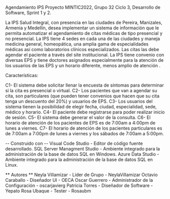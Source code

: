 Agendamiento IPS
Proyecto MINTIC2022, Grupo 32 Ciclo 3, Desarrollo de Software, Sprint 1 y 2.

La IPS Salud Integral, con presencia en las ciudades de Pereira, Manizales, Armenia y Medellín, desea implementar un sistema de información que le permita automatizar el agendamiento de citas médicas de tipo presencial y no presencial. La IPS tiene 4 sedes en cada una de las ciudades y maneja medicina general, homeopática, una amplia gama de especialidades médicas así como laboratorios clínicos especializados. Las citas las debe agendar el paciente a través del site institucional. La IPS tiene convenio con diversas EPS y tiene doctores asignados especialmente para la atención de los usuarios de las EPS y un horario diferente, menos amplio de atención .

Características:

C1- El sistema debe solicitar llenar la encuesta de síntomas para determinar si la cita es presencial o virtual.
C2- Los pacientes que van a agendar su cita, son particulares (que pueden tener convenios que hacen que su cita tenga un descuento del 20%) y usuarios de EPS.
C3- Los usuarios del sistema tienen la posibilidad de elegir fecha, ciudad, especialidad, sede, médico y horario.
C4- El paciente debe registrarse para poder realizar inicio de sesión.
C5- El sistema debe generar el valor de la consulta.
C6- El horario de atención de los pacientes de EPS es de 7:00am a 4:00pm de lunes a viernes.
C7- El horario de atención de los pacientes particulares es de 7:00am a 7:00pm de lunes a viernes y los sábados de 7:00am a 5:00pm.

--   Construido con   --
Visual Code Studio - Editor de código fuente desarrollado.
SQL Server Managment Studio - Ambiente integrado para la administración de la base de datos SQL en Windows.
Azure Data Studio - Ambiente integrado para la administración de la base de datos SQL en Linux.


**  Autores  **
Neyla Villamizar - Líder de Grupo - NeylaVillamizar
Octavio Caraballo - Diseñador UI - OECA
Oscar Guerrero - Administrador de la Configuración - oscarjavierg
Patricia Torres - Diseñador de Software - Yepato
Rosa Ubaque - Tester - Rosaubm
